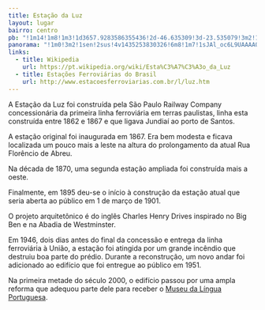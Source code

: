 ```yaml
---
title: Estação da Luz
layout: lugar
bairro: centro
pb: "!1m14!1m8!1m3!1d3657.9283586355436!2d-46.635309!3d-23.535079!3m2!1i1024!2i768!4f13.1!3m3!1m2!1s0x94ce58593946291b%3A0x831e609593a69549!2sLuz+Station!5e0!3m2!1sen!2sbr!4v1427340159903"
panorama: "!1m0!3m2!1sen!2sus!4v1435253830326!6m8!1m7!1sJAl_oc6L9UAAAAQfCbH-vw!2m2!1d-23.53471!2d-46.635213!3f0!4f0!5f0.7820865974627469"
links: 
  - title: Wikipedia
    url: https://pt.wikipedia.org/wiki/Esta%C3%A7%C3%A3o_da_Luz
  - title: Estações Ferroviárias do Brasil
    url: http://www.estacoesferroviarias.com.br/l/luz.htm
---
```

A Estação da Luz foi construída pela São Paulo Railway Company concessionária da primeira linha ferroviária em terras paulistas, linha esta construída entre 1862 e 1867 e que ligava Jundiaí ao porto de Santos.

A estação original foi inaugurada em 1867. Era bem modesta e ficava localizada um pouco mais a leste na altura do prolongamento da atual Rua Florêncio de Abreu.

Na década de 1870, uma segunda estação ampliada foi construída mais a oeste.

Finalmente, em 1895 deu-se o início à construção da estação atual que seria aberta ao público em 1 de março de 1901.

O projeto arquitetônico é do inglês Charles Henry Drives inspirado no Big Ben e na Abadia de Westminster.

Em 1946, dois dias antes do final da concessão e entrega da linha ferroviária à União, a estação foi atingida por um grande incêndio que destruiu boa parte do prédio. Durante a reconstrução, um novo andar foi adicionado ao edifício que foi entregue ao público em 1951.

Na primeira metade do século 2000, o edifício passou por uma ampla reforma que adequou parte dele para receber o <a href="http://sampaguide.com/pt/organizacoes/museu-da-lingua-portuguesa/">Museu da Língua Portuguesa</a>.